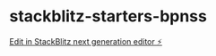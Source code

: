# stackblitz-starters-bpnss

[Edit in StackBlitz next generation editor ⚡️](https://stackblitz.com/~/github.com/SagarKhanra/stackblitz-starters-bpnss)